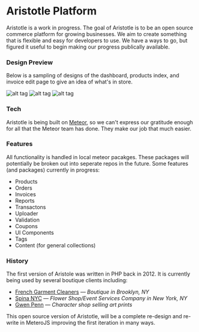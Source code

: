 Aristotle Platform
==============================

Aristotle is a work in progress.
The goal of Aristotle is to be an open source commerce platform for growing businesses. We aim to create something that is flexible and easy for developers to use.
We have a ways to go, but figured it useful to begin making our progress publically available.

### Design Preview
Below is a sampling of designs of the dashboard, products index, and invoice edit page to give an idea of what's in store.

![alt tag](https://storage.googleapis.com/arishill/images/arishill-dashboard.png)
![alt tag](https://storage.googleapis.com/arishill/images/arishill-invoices.png)
![alt tag](https://storage.googleapis.com/arishill/images/arishill-products.png)

### Tech
Aristotle is being built on [Meteor](https://github.com/meteor/meteor), so we can't express our gratitude enough for all that the Meteor team has done. They make our job that much easier.

### Features
All functionality is handled in local meteor pacakges. These packages will potentially be broken out into seperate repos in the future. Some features (and packages) currently in progress:

- Products
- Orders
- Invoices
- Reports
- Transactons
- Uploader
- Validation
- Coupons
- UI Components
- Tags
- Content (for general collections)

### History
The first version of Aristole was written in PHP back in 2012. It is currently being used by several boutique clients including:

- [French Garment Cleaners](http://frenchgarmentcleaners.com) — *Boutique in Brooklyn, NY*
- [Spina NYC](http://spinanyc.com) — *Flower Shop/Event Services Company in New York, NY*
- [Gwen Penn](http://gwenpenn.com) — *Character shop selling art prints*

This open source version of Aristotle, will be a complete re-design and re-write in MeteroJS improving the first iteration in many ways.